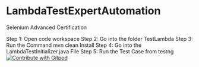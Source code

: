 # LambdaTestExpertAutomation
Selenium Advanced Certification

Step 1: Open code workspace
Step 2: Go into the folder TestLambda
Step 3: Run the Command mvn clean Install
Step 4: Go into the LambdaTestInitializer.java File
Step 5: Run the Test Case from testng
<a href="https://gitpod.io/#https://github.com/Siddharthchakravarthy/LambdaTestExpert.git">
  <img
    src="https://img.shields.io/badge/Contribute%20with-Gitpod-908a85?logo=gitpod"
    alt="Contribute with Gitpod"
  />
</a>
